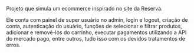 Projeto que simula um ecommerce inspirado no site da Reserva.

Ele conta com painel de super usuário no admin, login e logout, criação de conta, autenticação do usuário, funções de selecionar e filtrar produtos,
adicionar e removê-los do carrinho, executar pagamentos utilizando a API do mercado pago, entre outros, tudo isso com os devidos tratamentos de erros.
